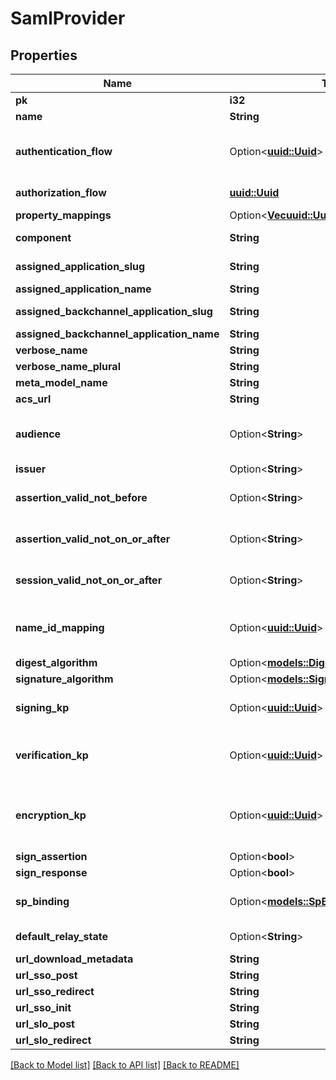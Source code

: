 # SamlProvider

## Properties

Name | Type | Description | Notes
------------ | ------------- | ------------- | -------------
**pk** | **i32** |  | [readonly]
**name** | **String** |  | 
**authentication_flow** | Option<[**uuid::Uuid**](uuid::Uuid.md)> | Flow used for authentication when the associated application is accessed by an un-authenticated user. | [optional]
**authorization_flow** | [**uuid::Uuid**](uuid::Uuid.md) | Flow used when authorizing this provider. | 
**property_mappings** | Option<[**Vec<uuid::Uuid>**](uuid::Uuid.md)> |  | [optional]
**component** | **String** | Get object component so that we know how to edit the object | [readonly]
**assigned_application_slug** | **String** | Internal application name, used in URLs. | [readonly]
**assigned_application_name** | **String** | Application's display Name. | [readonly]
**assigned_backchannel_application_slug** | **String** | Internal application name, used in URLs. | [readonly]
**assigned_backchannel_application_name** | **String** | Application's display Name. | [readonly]
**verbose_name** | **String** | Return object's verbose_name | [readonly]
**verbose_name_plural** | **String** | Return object's plural verbose_name | [readonly]
**meta_model_name** | **String** | Return internal model name | [readonly]
**acs_url** | **String** |  | 
**audience** | Option<**String**> | Value of the audience restriction field of the assertion. When left empty, no audience restriction will be added. | [optional]
**issuer** | Option<**String**> | Also known as EntityID | [optional]
**assertion_valid_not_before** | Option<**String**> | Assertion valid not before current time + this value (Format: hours=-1;minutes=-2;seconds=-3). | [optional]
**assertion_valid_not_on_or_after** | Option<**String**> | Assertion not valid on or after current time + this value (Format: hours=1;minutes=2;seconds=3). | [optional]
**session_valid_not_on_or_after** | Option<**String**> | Session not valid on or after current time + this value (Format: hours=1;minutes=2;seconds=3). | [optional]
**name_id_mapping** | Option<[**uuid::Uuid**](uuid::Uuid.md)> | Configure how the NameID value will be created. When left empty, the NameIDPolicy of the incoming request will be considered | [optional]
**digest_algorithm** | Option<[**models::DigestAlgorithmEnum**](DigestAlgorithmEnum.md)> |  | [optional]
**signature_algorithm** | Option<[**models::SignatureAlgorithmEnum**](SignatureAlgorithmEnum.md)> |  | [optional]
**signing_kp** | Option<[**uuid::Uuid**](uuid::Uuid.md)> | Keypair used to sign outgoing Responses going to the Service Provider. | [optional]
**verification_kp** | Option<[**uuid::Uuid**](uuid::Uuid.md)> | When selected, incoming assertion's Signatures will be validated against this certificate. To allow unsigned Requests, leave on default. | [optional]
**encryption_kp** | Option<[**uuid::Uuid**](uuid::Uuid.md)> | When selected, incoming assertions are encrypted by the IdP using the public key of the encryption keypair. The assertion is decrypted by the SP using the the private key. | [optional]
**sign_assertion** | Option<**bool**> |  | [optional]
**sign_response** | Option<**bool**> |  | [optional]
**sp_binding** | Option<[**models::SpBindingEnum**](SpBindingEnum.md)> | This determines how authentik sends the response back to the Service Provider. | [optional]
**default_relay_state** | Option<**String**> | Default relay_state value for IDP-initiated logins | [optional]
**url_download_metadata** | **String** | Get metadata download URL | [readonly]
**url_sso_post** | **String** | Get SSO Post URL | [readonly]
**url_sso_redirect** | **String** | Get SSO Redirect URL | [readonly]
**url_sso_init** | **String** | Get SSO IDP-Initiated URL | [readonly]
**url_slo_post** | **String** | Get SLO POST URL | [readonly]
**url_slo_redirect** | **String** | Get SLO redirect URL | [readonly]

[[Back to Model list]](../README.md#documentation-for-models) [[Back to API list]](../README.md#documentation-for-api-endpoints) [[Back to README]](../README.md)


